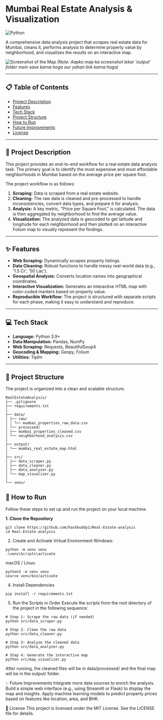 # Mumbai Real Estate Analysis & Visualization

![Python](https://img.shields.io/badge/Python-3.9%2B-blue.svg)

A comprehensive data analysis project that scrapes real estate data for Mumbai, cleans it, performs analysis to determine property value by neighborhood, and visualizes the results on an interactive map.

![Screenshot of the Map](./output/mumbai_real_estate_map.png)
*(Note: Aapko map ka screenshot lekar 'output' folder mein save karna hoga aur yahan link karna hoga)*

---

## 📋 Table of Contents
- [Project Description](#-project-description)
- [Features](#-features)
- [Tech Stack](#-tech-stack)
- [Project Structure](#-project-structure)
- [How to Run](#-how-to-run)
- [Future Improvements](#-future-improvements)
- [License](#-license)

---

## 📖 Project Description

This project provides an end-to-end workflow for a real estate data analysis task. The primary goal is to identify the most expensive and most affordable neighborhoods in Mumbai based on the average price per square foot.

The project workflow is as follows:
1.  **Scraping:** Data is scraped from a real estate website.
2.  **Cleaning:** The raw data is cleaned and pre-processed to handle inconsistencies, convert data types, and prepare it for analysis.
3.  **Analysis:** A key metric, "Price per Square Foot," is calculated. The data is then aggregated by neighborhood to find the average value.
4.  **Visualization:** The analyzed data is geocoded to get latitude and longitude for each neighborhood and then plotted on an interactive Folium map to visually represent the findings.

---

## ✨ Features

- **Web Scraping:** Dynamically scrapes property listings.
- **Data Cleaning:** Robust functions to handle messy real-world data (e.g., '1.5 Cr', '50 Lac').
- **Geospatial Analysis:** Converts location names into geographical coordinates.
- **Interactive Visualization:** Generates an interactive HTML map with color-coded markers based on property value.
- **Reproducible Workflow:** The project is structured with separate scripts for each phase, making it easy to understand and reproduce.

---

## 💻 Tech Stack

- **Language:** Python 3.9+
- **Data Manipulation:** Pandas, NumPy
- **Web Scraping:** Requests, BeautifulSoup4
- **Geocoding & Mapping:** Geopy, Folium
- **Utilities:** Tqdm

---

## 📂 Project Structure

The project is organized into a clean and scalable structure.
```
RealEstateAnalysis/
├── .gitignore
├── requirements.txt
|
├── data/
│ ├── raw/
│ │ └── mumbai_properties_raw_data.csv
│ └── processed/
│ ├── mumbai_properties_cleaned.csv
│ └── neighborhood_analysis.csv
|
├── output/
│ └── mumbai_real_estate_map.html
|
├── src/
│ ├── data_scraper.py
│ ├── data_cleaner.py
│ ├── data_analyzer.py
│ └── map_visualizer.py
│
└── venv/
```
## 🚀 How to Run

Follow these steps to set up and run the project on your local machine.

**1. Clone the Repository**
```
git clone https://github.com/hackbuddy1/Real-Estate-analysis
cd Real-Estate-analysis
```
2. Create and Activate Virtual Environment
Windows:
```
python -m venv venv
.\venv\Scripts\activate
```
macOS / Linux:
```
python3 -m venv venv
source venv/bin/activate
```
4. Install Dependencies
```
pip install -r requirements.txt
```
5. Run the Scripts in Order
Execute the scripts from the root directory of the project in the following sequence:
```
# Step 1: Scrape the raw data (if needed)
python src/data_scraper.py

# Step 2: Clean the raw data
python src/data_cleaner.py

# Step 3: Analyze the cleaned data
python src/data_analyzer.py

# Step 4: Generate the interactive map
python src/map_visualizer.py
```
After running, the cleaned files will be in data/processed/ and the final map will be in the output/ folder.

💡 Future Improvements
Integrate more data sources to enrich the analysis.
Build a simple web interface (e.g., using Streamlit or Flask) to display the map and insights.
Apply machine learning models to predict property prices based on features like location, area, and BHK.

📄 License
This project is licensed under the MIT License. See the LICENSE file for details.
